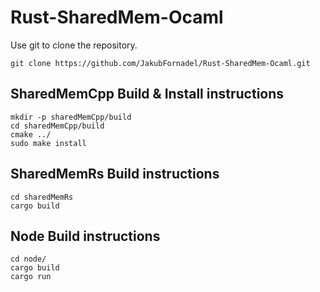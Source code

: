 # Rust-SharedMem-Ocaml
Use git to clone the repository. 
```Shell 
git clone https://github.com/JakubFornadel/Rust-SharedMem-Ocaml.git 
```

## SharedMemCpp Build & Install instructions
```Shell 
mkdir -p sharedMemCpp/build
cd sharedMemCpp/build
cmake ../
sudo make install
```

## SharedMemRs Build instructions
```Shell 
cd sharedMemRs
cargo build
```

## Node Build instructions
```Shell 
cd node/
cargo build
cargo run
```
